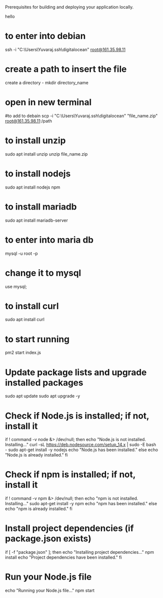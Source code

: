 Prerequisites for building and deploying your application locally.

hello

# to enter into debian
ssh -i "C:\Users\Yuvaraj\.ssh\digitalocean" root@161.35.98.11

# create a path to insert the file 
create a directory - mkdir directory_name

# open in new terminal
#to add to debain 
scp -i "C:\Users\Yuvaraj\.ssh\digitalocean" "file_name.zip" root@161.35.98.11:/path

# to install unzip
sudo apt install unzip
unzip file_name.zip

# to install nodejs
sudo apt install nodejs npm

# to install mariadb
sudo apt install mariadb-server

# to enter into maria db
mysql -u root -p

# change it to mysql
use mysql;

# to install curl
sudo apt install curl

# to start running
pm2 start index.js

# Update package lists and upgrade installed packages
sudo apt update
sudo apt upgrade -y

# Check if Node.js is installed; if not, install it
if ! command -v node &> /dev/null; then
    echo "Node.js is not installed. Installing..."
    curl -sL https://deb.nodesource.com/setup_14.x | sudo -E bash -
    sudo apt-get install -y nodejs
    echo "Node.js has been installed."
else
    echo "Node.js is already installed."
fi

# Check if npm is installed; if not, install it
if ! command -v npm &> /dev/null; then
    echo "npm is not installed. Installing..."
    sudo apt-get install -y npm
    echo "npm has been installed."
else
    echo "npm is already installed."
fi


# Install project dependencies (if package.json exists)
if [ -f "package.json" ]; then
    echo "Installing project dependencies..."
    npm install
    echo "Project dependencies have been installed."
fi

# Run your Node.js file
echo "Running your Node.js file..."
npm start
